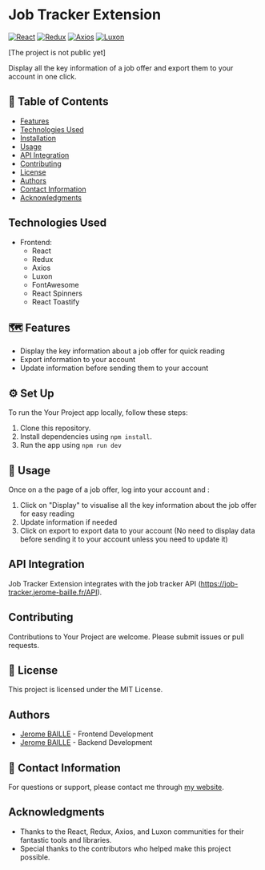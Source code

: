# Job Tracker Extension

[![React](https://img.shields.io/badge/React-18.2.0-blue)](https://reactjs.org/)
[![Redux](https://img.shields.io/badge/Redux-4.2.1-purple)](https://redux.js.org/)
[![Axios](https://img.shields.io/badge/Axios-1.6.2-brightgreen)](https://axios-http.com/)
[![Luxon](https://img.shields.io/badge/Luxon-3.4.4-yellow)](https://moment.github.io/luxon/)

[The project is not public yet]

Display all the key information of a job offer and export them to your account in one click.

## 📌 Table of Contents

- [Features](#features)
- [Technologies Used](#technologies-used)
- [Installation](#installation)
- [Usage](#usage)
- [API Integration](#api-integration)
- [Contributing](#contributing)
- [License](#license)
- [Authors](#authors)
- [Contact Information](#contact-information)
- [Acknowledgments](#acknowledgments)

## Technologies Used

- Frontend:
  - React
  - Redux
  - Axios
  - Luxon
  - FontAwesome
  - React Spinners
  - React Toastify

## 🗺️ Features

- Display the key information about a job offer for quick reading
- Export information to your account
- Update information before sending them to your account

## ⚙️ Set Up

To run the Your Project app locally, follow these steps:

1. Clone this repository.
2. Install dependencies using `npm install`.
3. Run the app using `npm run dev`

## 🚀 Usage

Once on a the page of a job offer, log into your account and :

1. Click on "Display" to visualise all the key information about the job offer for easy reading
2. Update information if needed
3. Click on export to export data to your account (No need to display data before sending it to your account unless you need to update it)

## API Integration

Job Tracker Extension integrates with the job tracker API (https://job-tracker.jerome-baille.fr/API).

## Contributing

Contributions to Your Project are welcome. Please submit issues or pull requests.

## 📄 License

This project is licensed under the MIT License.

## Authors

- [Jerome BAILLE](https://github.com/Jerome-Baille) - Frontend Development
- [Jerome BAILLE](https://github.com/Jerome-Baille) - Backend Development

## 🤔 Contact Information

For questions or support, please contact me through [my website](https://jerome-baille.fr).

## Acknowledgments

- Thanks to the React, Redux, Axios, and Luxon communities for their fantastic tools and libraries.
- Special thanks to the contributors who helped make this project possible.
